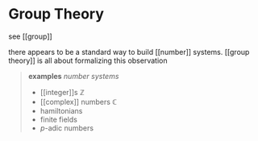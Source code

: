 # Group Theory

see [[group]]

there appears to be a standard way to build [[number]] systems. [[group theory]] is all about formalizing this observation

> **examples** _number systems_
>
> - [[integer]]s $\mathbb Z$
> - [[complex]] numbers $\mathbb C$
> - hamiltonians
> - finite fields
> - $p$-adic numbers
